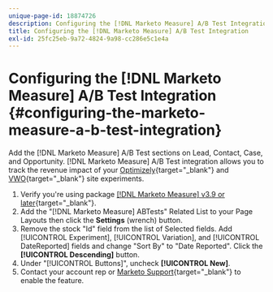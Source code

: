 ```yaml
---
unique-page-id: 18874726
description: Configuring the [!DNL Marketo Measure] A/B Test Integration - [!DNL Marketo Measure] - Product Documentation
title: Configuring the [!DNL Marketo Measure] A/B Test Integration
exl-id: 25fc25eb-9a72-4824-9a98-cc286e5c1e4a
---
```

# Configuring the [!DNL Marketo Measure] A/B Test Integration {#configuring-the-marketo-measure-a-b-test-integration}

Add the [!DNL Marketo Measure] A/B Test sections on Lead, Contact, Case, and Opportunity. [!DNL Marketo Measure] A/B Test integration allows you to track the revenue impact of your [Optimizely](https://optimizely.com/){target="_blank"} and [VWO](https://vwo.com/){target="_blank"} site experiments.

1. Verify you're using package [[!DNL Marketo Measure] v3.9 or later](https://appexchange.salesforce.com/appxListingDetail?listingId=a0N3000000B3KLuEAN){target="_blank"}.
1. Add the "[!DNL Marketo Measure] ABTests" Related List to your Page Layouts then click the **Settings** (wrench) button.
1. Remove the stock "Id" field from the list of Selected fields. Add [!UICONTROL Experiment], [!UICONTROL Variation], and [!UICONTROL DateReported] fields and change "Sort By" to "Date Reported". Click the **[!UICONTROL Descending]** button.
1. Under "[!UICONTROL Buttons]", uncheck **[!UICONTROL New]**.
1. Contact your account rep or [Marketo Support](https://nation.marketo.com/t5/support/ct-p/Support){target="_blank"} to enable the feature.
